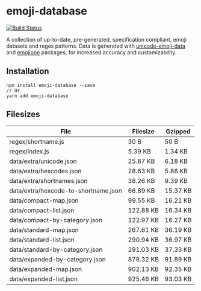 # emoji-database
[![Build Status](https://travis-ci.org/milesj/emoji-database.svg?branch=master)](https://travis-ci.org/milesj/emoji-database)

A collection of up-to-date, pre-generated, specification compliant, emoji datasets and
regex patterns. Data is generated with [unicode-emoji-data][unicode-emoji-data] and
[emojione][emojione] packages, for increased accuracy and customizability.

## Installation

```
npm install emoji-database --save
// Or
yarn add emoji-database
```

## Filesizes

| File | Filesize | Gzipped |
| --- | --- | --- |
| regex/shortname.js | 30 B | 50 B |
| regex/index.js | 5.39 KB | 1.34 KB |
| data/extra/unicode.json | 25.87 KB | 6.18 KB |
| data/extra/hexcodes.json | 28.63 KB | 5.86 KB |
| data/extra/shortnames.json | 38.26 KB | 9.39 KB |
| data/extra/hexcode-to-shortname.json | 66.89 KB | 15.37 KB |
| data/compact-map.json | 99.55 KB | 16.21 KB |
| data/compact-list.json | 122.88 KB | 16.34 KB |
| data/compact-by-category.json | 122.97 KB | 16.27 KB |
| data/standard-map.json | 267.61 KB | 36.19 KB |
| data/standard-list.json | 290.94 KB | 36.97 KB |
| data/standard-by-category.json | 291.03 KB | 37.33 KB |
| data/expanded-by-category.json | 878.32 KB | 91.89 KB |
| data/expanded-map.json | 902.13 KB | 92.35 KB |
| data/expanded-list.json | 925.46 KB | 93.03 KB |

[emojione]: https://github.com/Ranks/emojione
[unicode-emoji-data]: https://github.com/dematerializer/unicode-emoji-data
